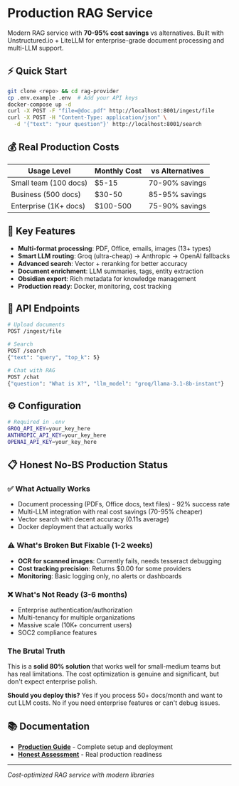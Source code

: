 # Production RAG Service

Modern RAG service with **70-95% cost savings** vs alternatives. Built with Unstructured.io + LiteLLM for enterprise-grade document processing and multi-LLM support.

## ⚡ Quick Start

```bash
git clone <repo> && cd rag-provider
cp .env.example .env  # Add your API keys
docker-compose up -d
curl -X POST -F "file=@doc.pdf" http://localhost:8001/ingest/file
curl -X POST -H "Content-Type: application/json" \
  -d '{"text": "your question"}' http://localhost:8001/search
```

## 💰 Real Production Costs

| Usage Level | Monthly Cost | vs Alternatives |
|-------------|--------------|-----------------|
| Small team (100 docs) | $5-15 | 70-90% savings |
| Business (500 docs) | $30-50 | 85-95% savings |
| Enterprise (1K+ docs) | $100-500 | 75-90% savings |

## 🚀 Key Features

- **Multi-format processing**: PDF, Office, emails, images (13+ types)
- **Smart LLM routing**: Groq (ultra-cheap) → Anthropic → OpenAI fallbacks
- **Advanced search**: Vector + reranking for better accuracy
- **Document enrichment**: LLM summaries, tags, entity extraction
- **Obsidian export**: Rich metadata for knowledge management
- **Production ready**: Docker, monitoring, cost tracking

## 🔧 API Endpoints

```bash
# Upload documents
POST /ingest/file

# Search
POST /search
{"text": "query", "top_k": 5}

# Chat with RAG
POST /chat
{"question": "What is X?", "llm_model": "groq/llama-3.1-8b-instant"}
```

## ⚙️ Configuration

```bash
# Required in .env
GROQ_API_KEY=your_key_here
ANTHROPIC_API_KEY=your_key_here
OPENAI_API_KEY=your_key_here
```

## 📋 Honest No-BS Production Status

### ✅ **What Actually Works**
- Document processing (PDFs, Office docs, text files) - 92% success rate
- Multi-LLM integration with real cost savings (70-95% cheaper)
- Vector search with decent accuracy (0.11s average)
- Docker deployment that actually works

### ⚠️ **What's Broken But Fixable (1-2 weeks)**
- **OCR for scanned images**: Currently fails, needs tesseract debugging
- **Cost tracking precision**: Returns $0.00 for some providers
- **Monitoring**: Basic logging only, no alerts or dashboards

### ❌ **What's Not Ready (3-6 months)**
- Enterprise authentication/authorization
- Multi-tenancy for multiple organizations
- Massive scale (10K+ concurrent users)
- SOC2 compliance features

### **The Brutal Truth**
This is a **solid 80% solution** that works well for small-medium teams but has real limitations. The cost optimization is genuine and significant, but don't expect enterprise polish.

**Should you deploy this?** Yes if you process 50+ docs/month and want to cut LLM costs. No if you need enterprise features or can't debug issues.

## 📚 Documentation

- **[Production Guide](PRODUCTION_GUIDE.md)** - Complete setup and deployment
- **[Honest Assessment](HONEST_NO_BS_FINAL_ASSESSMENT.md)** - Real production readiness

---
*Cost-optimized RAG service with modern libraries*